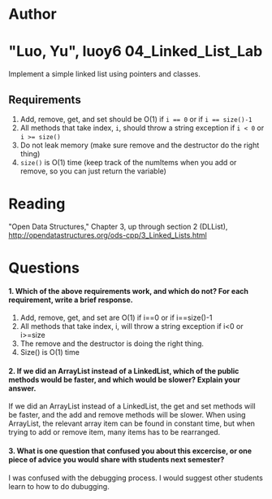 Author
==========
"Luo, Yu", luoy6
04_Linked_List_Lab
==================

Implement a simple linked list using pointers and classes.

Requirements
------------

1. Add, remove, get, and set should be O(1) if `i == 0` or if `i == size()-1`
2. All methods that take index, `i`, should throw a string exception if `i < 0` or `i >= size()`
3. Do not leak memory (make sure remove and the destructor do the right thing)
4. `size()` is O(1) time (keep track of the numItems when you add or remove, so you can just return the variable)

Reading
=======
"Open Data Structures," Chapter 3, up through section 2 (DLList), http://opendatastructures.org/ods-cpp/3_Linked_Lists.html

Questions
=========

#### 1. Which of the above requirements work, and which do not? For each requirement, write a brief response.

1. Add, remove, get, and set are O(1) if i==0 or if i==size()-1
2. All methods that take index, i, will throw a string exception if i<0 or i>=size
3. The remove and the destructor is doing the right thing.
4. Size() is O(1) time

#### 2. If we did an ArrayList instead of a LinkedList, which of the public methods would be faster, and which would be slower? Explain your answer.
If we did an ArrayList instead of a LinkedList, the get and set methods will be faster, and the add and remove methods will be slower. When using ArrayList, the relevant array item can be found in constant time, but when trying to add or remove item, many items has to be rearranged. 
#### 3. What is one question that confused you about this excercise, or one piece of advice you would share with students next semester?
I was confused with the debugging process. I would suggest other students learn to how to do dubugging. 
